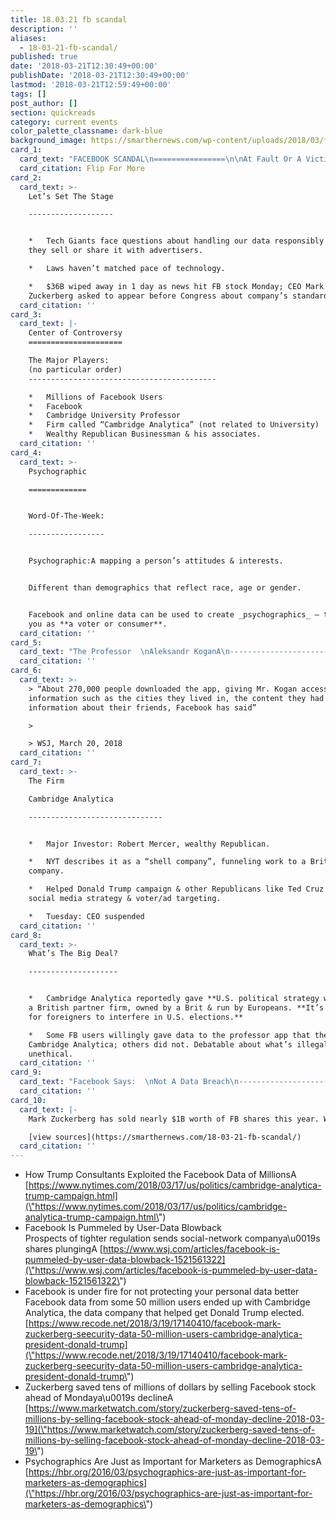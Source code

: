 ```yaml
---
title: 18.03.21 fb scandal
description: ''
aliases:
  - 18-03-21-fb-scandal/
published: true
date: '2018-03-21T12:30:49+00:00'
publishDate: '2018-03-21T12:30:49+00:00'
lastmod: '2018-03-21T12:59:49+00:00'
tags: []
post_author: []
section: quickreads
category: current events
color_palette_classname: dark-blue
background_image: https://smarthernews.com/wp-content/uploads/2018/03/facebook-1903445_1920.jpg
card_1:
  card_text: "FACEBOOK SCANDAL\n================\n\nAt Fault Or A Victim?\n---------------------\n\n> a\x1CThis was a scam a\x14 and a fraud.a\x1D\n> \n> Paul Grewal, Facebook VP & lawyer, statement to NYT, March 17, 2018\n\nFlip For More"
  card_citation: Flip For More
card_2:
  card_text: >-
    Let’s Set The Stage

    -------------------


    *   Tech Giants face questions about handling our data responsibly and how
    they sell or share it with advertisers.

    *   Laws haven’t matched pace of technology.

    *   $36B wiped away in 1 day as news hit FB stock Monday; CEO Mark
    Zuckerberg asked to appear before Congress about company’s standards.
  card_citation: ''
card_3:
  card_text: |-
    Center of Controversy
    =====================

    The Major Players:  
    (no particular order)
    ------------------------------------------

    *   Millions of Facebook Users
    *   Facebook
    *   Cambridge University Professor
    *   Firm called “Cambridge Analytica” (not related to University)
    *   Wealthy Republican Businessman & his associates.
  card_citation: ''
card_4:
  card_text: >-
    Psychographic

    =============


    Word-Of-The-Week:

    -----------------


    Psychographic:A mapping a person’s attitudes & interests.


    Different than demographics that reflect race, age or gender.


    Facebook and online data can be used to create _psychographics_ – to target
    you as **a voter or consumer**.
  card_citation: ''
card_5:
  card_text: "The Professor  \nAleksandr KoganA\n--------------------------------\n\n*   Gathered information from FB app for anA a\x1Cacademic project”:A _thisisyourdigitallife_\n*   FB says Kogan violated its policies when he shared data with a private firm: Cambridge Analytica.\n*   Kogan’s initial data is from users who downloaded his app but led to some 50M FB users -A NYT."
  card_citation: ''
card_6:
  card_text: >-
    > “About 270,000 people downloaded the app, giving Mr. Kogan access to
    information such as the cities they lived in, the content they had liked, or
    information about their friends, Facebook has said”

    > 

    > WSJ, March 20, 2018
  card_citation: ''
card_7:
  card_text: >-
    The Firm  

    Cambridge Analytica

    ------------------------------


    *   Major Investor: Robert Mercer, wealthy Republican.

    *   NYT describes it as a “shell company”, funneling work to a British
    company.

    *   Helped Donald Trump campaign & other Republicans like Ted Cruz with
    social media strategy & voter/ad targeting.

    *   Tuesday: CEO suspended
  card_citation: ''
card_8:
  card_text: >-
    What’s The Big Deal?

    --------------------


    *   Cambridge Analytica reportedly gave **U.S. political strategy work** to
    a British partner firm, owned by a Brit & run by Europeans. **It’s illegal
    for foreigners to interfere in U.S. elections.**

    *   Some FB users willingly gave data to the professor app that then gave to
    Cambridge Analytica; others did not. Debatable about what’s illegal versus
    unethical.
  card_citation: ''
card_9:
  card_text: "Facebook Says:  \nNot A Data Breach\n----------------------------------\n\n> “No systems were infiltrated, and no passwords or sensitive pieces of information were stolen or hacked. Ita\x19s a serious abuse of our rules.”\n> \n> Paul Grewal, VP & Facebook deputy general counsel, NYT, March 17, 2018"
  card_citation: ''
card_10:
  card_text: |-
    Mark Zuckerberg has sold nearly $1B worth of FB shares this year. Why?

    [view sources](https://smarthernews.com/18-03-21-fb-scandal/)
  card_citation: ''
---
```

*   How Trump Consultants Exploited the Facebook Data of MillionsA [https://www.nytimes.com/2018/03/17/us/politics/cambridge-analytica-trump-campaign.html](\"https://www.nytimes.com/2018/03/17/us/politics/cambridge-analytica-trump-campaign.html\")
*   Facebook Is Pummeled by User-Data Blowback  
    Prospects of tighter regulation sends social-network companya\\u0019s shares plungingA [https://www.wsj.com/articles/facebook-is-pummeled-by-user-data-blowback-1521561322](\"https://www.wsj.com/articles/facebook-is-pummeled-by-user-data-blowback-1521561322\")
*   Facebook is under fire for not protecting your personal data better  
    Facebook data from some 50 million users ended up with Cambridge Analytica, the data company that helped get Donald Trump elected.  
    [https://www.recode.net/2018/3/19/17140410/facebook-mark-zuckerberg-seecurity-data-50-million-users-cambridge-analytica-president-donald-trump](\"https://www.recode.net/2018/3/19/17140410/facebook-mark-zuckerberg-seecurity-data-50-million-users-cambridge-analytica-president-donald-trump\")
*   Zuckerberg saved tens of millions of dollars by selling Facebook stock ahead of Mondaya\\u0019s declineA [https://www.marketwatch.com/story/zuckerberg-saved-tens-of-millions-by-selling-facebook-stock-ahead-of-monday-decline-2018-03-19](\"https://www.marketwatch.com/story/zuckerberg-saved-tens-of-millions-by-selling-facebook-stock-ahead-of-monday-decline-2018-03-19\")
*   Psychographics Are Just as Important for Marketers as DemographicsA [https://hbr.org/2016/03/psychographics-are-just-as-important-for-marketers-as-demographics](\"https://hbr.org/2016/03/psychographics-are-just-as-important-for-marketers-as-demographics\")